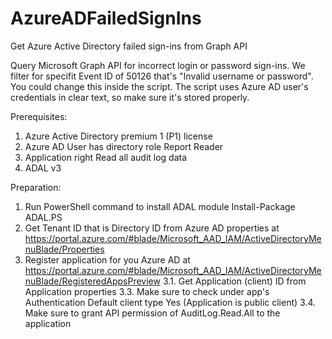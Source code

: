 # AzureADFailedSignIns
Get Azure Active Directory failed sign-ins from Graph API

Query Microsoft Graph API for incorrect login or password sign-ins. We filter for specifit Event ID of 50126 that's "Invalid username or password". You could change this inside the script. The script uses Azure AD user's credentials in clear text, so make sure it's stored properly.

Prerequisites:
1. Azure Active Directory premium 1 (P1) license
2. Azure AD User has directory role Report Reader
3. Application right Read all audit log data
4. ADAL v3 

Preparation:
1. Run PowerShell command to install ADAL module
Install-Package ADAL.PS
2. Get Tenant ID that is Directory ID from Azure AD properties at https://portal.azure.com/#blade/Microsoft_AAD_IAM/ActiveDirectoryMenuBlade/Properties
3. Register application for you Azure AD at https://portal.azure.com/#blade/Microsoft_AAD_IAM/ActiveDirectoryMenuBlade/RegisteredAppsPreview
  3.1. Get Application (client) ID from Application properties
  3.3. Make sure to check under app's Authentication Default client type Yes (Application is public client)
  3.4. Make sure to grant API permission of AuditLog.Read.All to the application 
 
